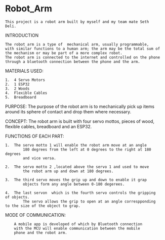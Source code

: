 # Robot_Arm

	This project is a robot arm built by myself and my team mate Seth Deli.

INTRODUCTION

	The robot arm is a type of  mechanical arm, usually programmable,
	with similar functions to a human arm; the arm may be the total sum of
	the mechanism or may be part of a more complex robot.
	The robot arm is connected to the internet and controlled on the phone
	through a bluetooth connection between the phone and the arm.  
	
MATERIALS USED:

	1.	4 Servo Motors
	2.	1 ESP32
	3.	2 Woods
	4.	Flexible Cables
	5.	Breadboard

PURPOSE:
	The purpose of the robot arm is to mechanically pick up items 
	around its sphere of contact and drop them where necessary.

CONCEPT:
	The robot arm is built with four servo mottos,
	pieces of wood, flexible cables, breadboard and an ESP32.

FUNCTIONS OF EACH PART:

	1.	The servo motto 1 will enable the robot arm move at an angle 
			180 degrees from the left at 0 degrees to the right at 180 degrees
			and vice versa.
	
	2.	The servo motto 2 ,located above the servo 1 and used to move
			the robot arm up and down at 180 degrees.
			
	3.	The third servo moves the grip up and down to enable it grap
			objects form any angle between 0-180 degerees.
	
	4.	The last servon  which is the fourth servo controls the gripping of objects.
			The servo allows the grip to open at an angle correspponding to the size of the object to grap.
	
MODE OF COMMUNICATION:


		A mobile app is developed of which by Bluetooth connection 
		with the MCU will enable communication between the mobile 
		phone and the robot arm. 
		







